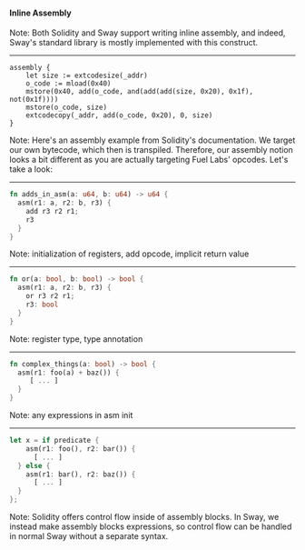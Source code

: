#### Inline Assembly

Note: Both Solidity and Sway support writing inline assembly, and indeed, Sway's standard library is mostly implemented with this construct.

----
```solidity
assembly {
    let size := extcodesize(_addr)
    o_code := mload(0x40)
    mstore(0x40, add(o_code, and(add(add(size, 0x20), 0x1f), not(0x1f))))
    mstore(o_code, size)
    extcodecopy(_addr, add(o_code, 0x20), 0, size)
}
```

Note: Here's an assembly example from Solidity's documentation. We target our own bytecode, which then is transpiled. Therefore,
our assembly notion looks a bit different as you are actually targeting Fuel Labs' opcodes. Let's take a look:

----

```rust
fn adds_in_asm(a: u64, b: u64) -> u64 {
  asm(r1: a, r2: b, r3) {
    add r3 r2 r1; 
    r3
  }
}
```

Note: initialization of registers, add opcode, implicit return value

----

```rust
fn or(a: bool, b: bool) -> bool {
  asm(r1: a, r2: b, r3) {
    or r3 r2 r1; 
    r3: bool
  }
}
```

Note: register type, type annotation

----

```rust
fn complex_things(a: bool) -> bool {
  asm(r1: foo(a) + baz()) {
     [ ... ]
  }
}
```

Note: any expressions in asm init


---

```rust
let x = if predicate { 
    asm(r1: foo(), r2: bar()) {
      [ ... ]
  } else {
    asm(r1: bar(), r2: baz()) {
      [ ... ]
  }
};
```
Note: Solidity offers control flow inside of assembly blocks. In Sway, we instead make assembly blocks expressions,
so control flow can be handled in normal Sway without a separate syntax.

